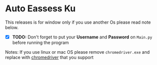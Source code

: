# Auto Eassess Ku

This releases is for window only if you use another Os please read note below.

- [x] **TODO:** Don't forget to put your **Username** and **Password** on `Main.py` before running the program

Notes: 
If you use linux or mac OS please remove 
`chromedriver.exe` and replace with [chromedriver](https://chromedriver.storage.googleapis.com/index.html) that you support


